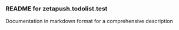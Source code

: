### README for zetapush.todolist.test

Documentation in markdown format for a comprehensive description